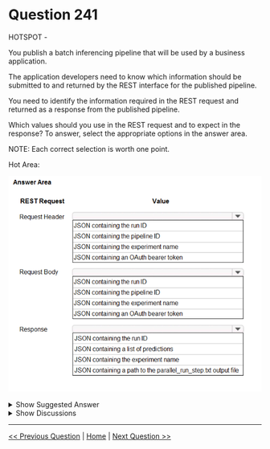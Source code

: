 # Question 241

HOTSPOT -

You publish a batch inferencing pipeline that will be used by a business application.

The application developers need to know which information should be submitted to and returned by the REST interface for the published pipeline.

You need to identify the information required in the REST request and returned as a response from the published pipeline.

Which values should you use in the REST request and to expect in the response? To answer, select the appropriate options in the answer area.

NOTE: Each correct selection is worth one point.

Hot Area:

![Question Image](../images/q241_q_0023800001.png)

<details>
  <summary>Show Suggested Answer</summary>

<img src="../images/q241_ans_0_0023900001.png" alt="Answer Image"><br>

<p>Box 1: JSON containing an OAuth bearer token</p>
<p>Specify your authentication header in the request.</p>
<p>To run the pipeline from the REST endpoint, you need an OAuth2 Bearer-type authentication header.</p>
<p>Box 2: JSON containing the experiment name</p>
<p>Add a JSON payload object that has the experiment name.</p>
<p>Example:</p>
<p>rest_endpoint = published_pipeline.endpoint</p>
<p>response = requests.post(rest_endpoint,</p>
<p>headers=auth_header,</p>
<p>json={&quot;ExperimentName&quot;: &quot;batch_scoring&quot;,</p>
<p>&quot;ParameterAssignments&quot;: {&quot;process_count_per_node&quot;: 6}})</p>
<p>run_id = response.json()[&quot;Id&quot;]</p>
<p>Box 3: JSON containing the run ID</p>
<p>Make the request to trigger the run. Include code to access the Id key from the response dictionary to get the value of the run ID.</p>
<p>Reference:</p>
<p>https://docs.microsoft.com/en-us/azure/machine-learning/tutorial-pipeline-batch-scoring-classification</p>

</details>

<details>
  <summary>Show Discussions</summary>

<blockquote><p><strong>datamijn</strong> <code>(Mon 02 Aug 2021 09:00)</code> - <em>Upvotes: 9</em></p><p>on exam 2/8/2021</p></blockquote>
<blockquote><p><strong>YipingRuan</strong> <code>(Sun 25 Jul 2021 02:53)</code> - <em>Upvotes: 8</em></p><p>response = requests.post(rest_endpoint, 
                         headers=auth_header, 
                         json={&quot;ExperimentName&quot;: &quot;Tutorial-Batch-Scoring&quot;,
                               &quot;ParameterAssignments&quot;: {&quot;process_count_per_node&quot;: 6}})
run_id = response.json()[&quot;Id&quot;]

https://docs.microsoft.com/en-us/azure/machine-learning/tutorial-pipeline-batch-scoring-classification</p></blockquote>

<blockquote><p><strong>gunn_m</strong> <code>(Sun 24 Nov 2024 20:30)</code> - <em>Upvotes: 1</em></p><p>I didn&#x27;t find this in the V2 documentation, can you help me by sending the updated link?</p></blockquote>
<blockquote><p><strong>PI_Team</strong> <code>(Tue 05 Dec 2023 10:42)</code> - <em>Upvotes: 4</em></p><p>In the Request Header, you should select &quot;JSON containing an OAuth bearer token&quot;.

In the Request Body, you should select &quot;JSON containing the pipeline ID&quot; ---&gt; The run ID would not be included here because it is generated after the pipeline is initiated, and the experiment name is typically not required in the request body for a pipeline execution.

The Response will contain the &quot;JSON containing the run ID&quot; because it is generated after the pipeline runs. It should also contain &quot;JSON containing a list of predictions&quot; since this is the output of a batch inference pipeline. And if the pipeline is configured to save outputs to a file, &quot;JSON containing a path to the parallel_run_step.txt output file&quot; would also be included.

SaM</p></blockquote>

<blockquote><p><strong>gunn_m</strong> <code>(Sun 24 Nov 2024 20:30)</code> - <em>Upvotes: 1</em></p><p>I didn&#x27;t find this in the V2 documentation, can you help me by sending the updated link?</p></blockquote>
<blockquote><p><strong>james2033</strong> <code>(Thu 19 Oct 2023 03:36)</code> - <em>Upvotes: 1</em></p><p>The answer is correct.

- Request header: OAuth bear token
- Request body: Experiment name
- Response: run_id

Request https://learn.microsoft.com/en-us/azure/machine-learning/how-to-deploy-pipelines?view=azureml-api-1#run-a-published-pipeline

https://learn.microsoft.com/en-us/azure/machine-learning/how-to-deploy-pipelines?view=azureml-api-1#run-a-published-pipeline-using-c

[DataContract]
public class SubmitPipelineRunRequest
{
[DataMember]
public string ExperimentName { get; set; }
...

Return run_id: https://learn.microsoft.com/en-us/azure/machine-learning/how-to-deploy-pipelines?view=azureml-api-1#submit-a-job-to-a-pipeline-endpoint</p></blockquote>

<blockquote><p><strong>orionduo</strong> <code>(Thu 31 Aug 2023 06:36)</code> - <em>Upvotes: 1</em></p><p>correct
https://learn.microsoft.com/en-us/azure/machine-learning/how-to-deploy-pipelines?view=azureml-api-1</p></blockquote>
<blockquote><p><strong>phdykd</strong> <code>(Thu 20 Jul 2023 02:01)</code> - <em>Upvotes: 2</em></p><p>Request Header:
JSON containing an OAuth bearer token

Request Body:
JSON containing the pipeline ID

Response:
JSON containing the run ID
JSON containing a list of predictions</p></blockquote>

<blockquote><p><strong>fhlos</strong> <code>(Wed 28 Jun 2023 12:12)</code> - <em>Upvotes: 2</em></p><p>Not correct answer. Correct from ChatGPT is:
The values required in the REST request and expected in the response for the published pipeline are as follows:

Request Header: JSON containing an Auth bearer token
Request Body: JSON containing the run ID
Response: JSON containing the run ID and JSON containing a list of predictions</p></blockquote>

<blockquote><p><strong>Yuriy_Ch</strong> <code>(Wed 08 Mar 2023 12:19)</code> - <em>Upvotes: 2</em></p><p>on exam 07/March/2023</p></blockquote>
<blockquote><p><strong>Manjari_002</strong> <code>(Sun 06 Aug 2023 05:09)</code> - <em>Upvotes: 1</em></p><p>Ans&gt;&gt;???</p></blockquote>
<blockquote><p><strong>racnaoamo</strong> <code>(Thu 19 May 2022 07:56)</code> - <em>Upvotes: 6</em></p><p>on exam 18-5-22</p></blockquote>
<blockquote><p><strong>TheYazan</strong> <code>(Mon 21 Feb 2022 09:50)</code> - <em>Upvotes: 1</em></p><p>request_headers = { &quot;Content-Type&quot;:&quot;application/json&quot;,
                    &quot;Authorization&quot;:&quot;Bearer &quot; + key_or_token }

# Call the service

response = requests.post(url = endpoint,
data = json_data,
headers = request_headers)
https://docs.microsoft.com/en-us/learn/modules/register-and-deploy-model-with-amls/3-consume-model</p></blockquote>

<blockquote><p><strong>Crusader2k13</strong> <code>(Mon 19 Dec 2022 23:40)</code> - <em>Upvotes: 1</em></p><p>We are talking about batch inference, your link is the documentation for realtime inference!</p></blockquote>
<blockquote><p><strong>snsnsnsn</strong> <code>(Fri 03 Sep 2021 07:33)</code> - <em>Upvotes: 2</em></p><p>on 2/9/21</p></blockquote>
<blockquote><p><strong>ljljljlj</strong> <code>(Sun 11 Jul 2021 14:08)</code> - <em>Upvotes: 3</em></p><p>On exam 2021/7/10</p></blockquote>

</details>

---

[<< Previous Question](question_240.md) | [Home](../index.md) | [Next Question >>](question_242.md)
